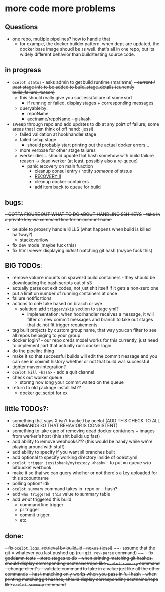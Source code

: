# more code more problems

## Questions
- one repo, multiple pipelines? how to handle that 
    - for example, the docker builder pattern. when deps are updated, the docker base image shoudl be as well. that's all in one repo, but its widely different behavior than build/testing source code.

## in progress
- `ocelot status` - asks admin to get build runtime (marianne) 
    ~~- current / past stage info to be added to build_stage_details (currently build_failure_reason)~~
    - this should really give you success/failure of some sort
        - if running or failed, display stages + corresponding messages 
    - queryable by:
        - repoName 
        - acctname/repoName
        ~~- git hash~~
- sweep through repo and add updates to db at any point of failure; some areas that i can think of off hand: (jessi)
    - failed validation at hookhandler stage 
    - failed setup stage
        - should probably start printing out the actual docker errors...
    - more verbose for other stage failures
    - werker dies... should update that hash somehow with build failure reason -> dead werker (at least, possibly also a re-queue)
         - panic recovery on main function 
            - cleanup consul entry / notify _someone_ of status 
            - [RECOVERY!!!](https://blog.golang.org/defer-panic-and-recover)
            - cleanup docker containers
            - add item back to queue for build 
    
## bugs: 
~~- GOTTA FIGURE OUT WHAT TO DO ABOUT HANDLING SSH KEYS~~
    ~~- take in a private key via command line for an account name~~
- be able to properly handle KILLS (what happens when build is killed halfway?)
    - [stackoverflow](https://stackoverflow.com/questions/11268943/is-it-possible-to-capture-a-ctrlc-signal-and-run-a-cleanup-function-in-a-defe)
- fix dev mode (maybe fuck this)
- fix html viewer displaying *oldest* matching git hash (maybe fuck this)     

## BIG TODOs:
- remove volume mounts on spawned build containers - they should be downloading the bash scripts out of s3 
- actually parse out exit codes, not just shit itself if it gets a non-zero one
- put a limit on number of running containers at once
- failure notifications
- actions to only take based on branch or w/e 
    - solution: add `trigger/skip` section to stage yml?
        - implementation: when hookhandler receives a message, it will filter on new commit messages and branch to take out stages that do not fit trigger requirements
- tag built projects by custom group name, that way you can filter to see all repos belonging to your group
- docker login? - our repo creds model works for this currently, just need to implement part that actually runs docker login
- do the pipeline thing
- make it so that successful builds will edit the commit message and you can see in commit history whether or not that build was successful 
- tighter maven integration?
- `ocelot kill <hash>` - add a quit channel
- check out worker queue
	- storing how long your commit waited on the queue
- return to old package install list??
    - [docker get script for ex](https://get.docker.com/)    

    
## little TODOs?:
- something that says X isn't tracked by ocelot (ADD THIS CHECK TO ALL COMMANDS SO THAT BEHAVIOR IS CONSISTENT) 
- something to take care of removing dead docker containers + images from werker's host (this shit builds up fast)
- add ability to remove webhooks??? (this would be handy while we're playing around with stuff)
- add ability to specify if you want all branches built
- add optional to specify working directory inside of ocelot.yml
- `ocelot trigger jessishank/mytestocy <hash>` - to put on queue w/o bitbucket webhook
- make it so that we can query whether or not there's a key uploaded for this accountname
- polling option? idk
- `ocelot summary` command takes in -repo or --hash? 
- add `who triggered this` value to summary table
- add *what* triggered this build
	- command line trigger
	- pr trigger
	- commit trigger
	- etc. 

## done:
~~- fix `ocelot logs ` retrieval by build_id~~
~~- nexus (jessi)~~
~~- assume that the git = whatever you last pushed up (run `git rev-parse` command) ~~
~~- fix goddamn tests~~ 
~~- store stages to db~~
~~- when printing matching git hashes, should display corresponding acctname/repo like `ocelot summary` command~~
~~- change client's --validate command to take in a value just like all the other commands~~
~~- hash matching only works when you pass in full hash~~
    ~~- when printing matching git hashes, should display corresponding acctname/repo like `ocelot summary` command~~
